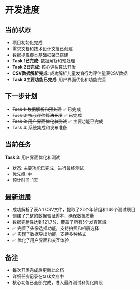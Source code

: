 # 开发进度

## 当前状态
- 项目初始化完成
- 需求文档和技术设计文档已创建
- 数据提取脚本基础框架已搭建
- **Task 1已完成**: 数据解析和预处理
- **Task 2已完成**: 核心评估算法开发
- **CSV数据解析完成**: 成功解析儿童发育行为评估量表CSV数据
- **Task 3主要功能已完成**: 用户界面优化和功能完善

## 下一步计划
- ~~Task 1: 数据解析和预处理~~ ✅ 已完成
- ~~Task 2: 核心评估算法开发~~ ✅ 已完成
- ~~Task 3: 用户界面优化和测试~~ ✅ 主要功能已完成
- Task 4: 系统集成和发布准备

## 当前任务
**Task 3**: 用户界面优化和测试
- 状态: 主要功能已完成，进行最终测试
- 优先级: 中
- 预计时间: 1天

## 最新进展
- 成功解析了表A.1 CSV文件，提取了23个年龄组和140个测试项目
- 创建了完整的数据验证脚本，确保数据质量
- 数据完整性达到121.7%，覆盖了所有5个发育区域
- ✅ 完善了头像选择功能，支持拍照和相册选择
- ✅ 实现了数据导出功能，支持多种格式
- ✅ 优化了用户界面和交互体验

## 备注
- 每次开发完成后更新此文档
- 详细任务记录在task文档中
- 核心功能已全部完成，进入最终测试和优化阶段 
